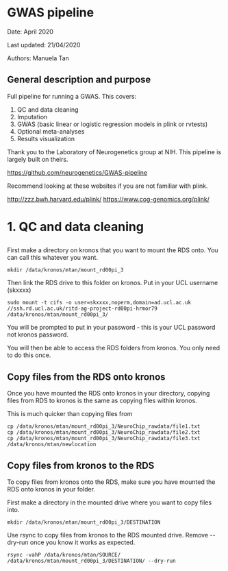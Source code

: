# GWAS pipeline

Date: April 2020

Last updated: 21/04/2020

Authors: Manuela Tan


## General description and purpose
Full pipeline for running a GWAS. This covers:
1. QC and data cleaning
2. Imputation
3. GWAS (basic linear or logistic regression models in plink or rvtests)
4. Optional meta-analyses
5. Results visualization

Thank you to the Laboratory of Neurogenetics group at NIH. This pipeline is largely built on theirs.

https://github.com/neurogenetics/GWAS-pipeline

Recommend looking at these websites if you are not familiar with plink.

http://zzz.bwh.harvard.edu/plink/
https://www.cog-genomics.org/plink/


# 1. QC and data cleaning

## 

First make a directory on kronos that you want to mount the RDS onto. You can call this whatever you want.

```
mkdir /data/kronos/mtan/mount_rd00pi_3
```

Then link the RDS drive to this folder on kronos. Put in your UCL username (skxxxx) 

```
sudo mount -t cifs -o user=skxxxx,noperm,domain=ad.ucl.ac.uk //ssh.rd.ucl.ac.uk/ritd-ag-project-rd00pi-hrmor79 /data/kronos/mtan/mount_rd00pi_3/
```
You will be prompted to put in your password - this is your UCL password not kronos password.

You will then be able to access the RDS folders from kronos. You only need to do this once.

## Copy files from the RDS onto kronos

Once you have mounted the RDS onto kronos in your directory, copying files from RDS to kronos is the same as copying files within kronos.

This is much quicker than copying files from 

```
cp /data/kronos/mtan/mount_rd00pi_3/NeuroChip_rawdata/file1.txt 
cp /data/kronos/mtan/mount_rd00pi_3/NeuroChip_rawdata/file2.txt
cp /data/kronos/mtan/mount_rd00pi_3/NeuroChip_rawdata/file3.txt 
/data/kronos/mtan/newlocation
```

## Copy files from kronos to the RDS

To copy files from kronos onto the RDS, make sure you have mounted the RDS onto kronos in your folder.

First make a directory in the mounted drive where you want to copy files into.

```
mkdir /data/kronos/mtan/mount_rd00pi_3/DESTINATION
```

Use rsync to copy files from kronos to the RDS mounted drive. Remove --dry-run once you know it works as expected.

```
rsync -vahP /data/kronos/mtan/SOURCE/ /data/kronos/mtan/mount_rd00pi_3/DESTINATION/ --dry-run
```

 
